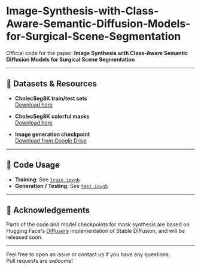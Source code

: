 # Image-Synthesis-with-Class-Aware-Semantic-Diffusion-Models-for-Surgical-Scene-Segmentation

Official code for the paper: **Image Synthesis with Class-Aware Semantic Diffusion Models for Surgical Scene Segmentation**

---

## 📁 Datasets & Resources

- **CholecSeg8K train/test sets**  
  [Download here](https://drive.google.com/file/d/1U-RcSu_pui6sOk15ldu7pLPJenIyWP_E/view?usp=sharing)

- **CholecSeg8K colorful masks**  
  [Download here](https://drive.google.com/file/d/1pkzxc5g0mVtw4jLuRrdx1YnlFQfU2891/view?usp=sharing)

- **Image generation checkpoint**  
  [Download from Google Drive](https://drive.google.com/drive/folders/1Mh3PqbO6Rv9twxbnve1Snv_YtH35z8rF?usp=sharing)

---

## 🧪 Code Usage

- **Training**: See [`train.ipynb`](./train.ipynb)  
- **Generation / Testing**: See [`test.ipynb`](./test.ipynb)

---

## 🧠 Acknowledgements

Parts of the code and model checkpoints for mask synthesis are based on Hugging Face's [Diffusers](https://github.com/huggingface/diffusers) implementation of Stable Diffusion, and will be released soon.

---

Feel free to open an issue or contact us if you have any questions.  
Pull requests are welcome!
